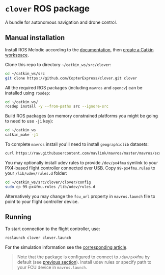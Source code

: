 # `clover` ROS package

A bundle for autonomous navigation and drone control.

## Manual installation

Install ROS Melodic according to the [documentation](http://wiki.ros.org/melodic/Installation), then [create a Catkin workspace](http://wiki.ros.org/catkin/Tutorials/create_a_workspace).

Clone this repo to directory `~/catkin_ws/src/clover`:

```bash
cd ~/catkin_ws/src
git clone https://github.com/CopterExpress/clover.git clover
```

All the required ROS packages (including `mavros` and `opencv`) can be installed using `rosdep`:

```bash
cd ~/catkin_ws/
rosdep install -y --from-paths src --ignore-src
```

Build ROS packages (on memory constrained platforms you might be going to need to use `-j1` key):

```bash
cd ~/catkin_ws
catkin_make -j1
```

To complete `mavros` install you'll need to install `geographiclib` datasets:

```bash
curl https://raw.githubusercontent.com/mavlink/mavros/master/mavros/scripts/install_geographiclib_datasets.sh | sudo bash
```

You may optionally install udev rules to provide `/dev/px4fmu` symlink to your PX4-based flight controller connected over USB. Copy `99-px4fmu.rules` to your `/lib/udev/rules.d` folder:

```bash
cd ~/catkin_ws/src/clover/clover/config
sudo cp 99-px4fmu.rules /lib/udev/rules.d
```

Alternatively you may change the `fcu_url` property in `mavros.launch` file to point to your flight controller device.

## Running

To start connection to the flight controller, use:

```bash
roslaunch clover clover.launch
```

For the simulation information see the [corresponding article](https://clover.coex.tech/en/simulation.html).

> Note that the package is configured to connect to `/dev/px4fmu` by default (see [previous section](#manual-installation)). Install udev rules or specify path to your FCU device in `mavros.launch`.
